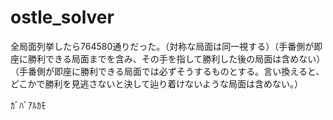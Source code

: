 # ostle_solver

全局面列挙したら764580通りだった。（対称な局面は同一視する）（手番側が即座に勝利できる局面までを含み、その手を指して勝利した後の局面は含めない）（手番側が即座に勝利できる局面では必ずそうするものとする。言い換えると、どこかで勝利を見逃さないと決して辿り着けないような局面は含めない。）

ｶﾞﾊﾞｱﾙｶﾓ
